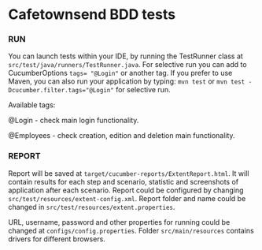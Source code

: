 Cafetownsend BDD tests
=========================

### RUN

You can launch tests within your IDE, by running the TestRunner class at `src/test/java/runners/TestRunner.java`.
For selective run you can add to CucumberOptions `tags= "@Login"` or another tag.
If you prefer to use Maven, you can also run your application by typing:
`mvn test` or `mvn test -Dcucumber.filter.tags="@Login"` for selective run.

Available tags: 

@Login - check main login functionality.

@Employees - check creation, edition and deletion main functionality.

### REPORT

Report will be saved at `target/cucumber-reports/ExtentReport.html`.
It will contain results for each step and scenario, statistic and screenshots of application after each scenario.
Report could be configured by changing `src/test/resources/extent-config.xml`.
Report folder and name could be changed in `src/test/resources/extent.properties`.

URL, username, password and other properties for running could be changed at `configs/config.properties`.
Folder `src/main/resources` contains drivers for different browsers.

